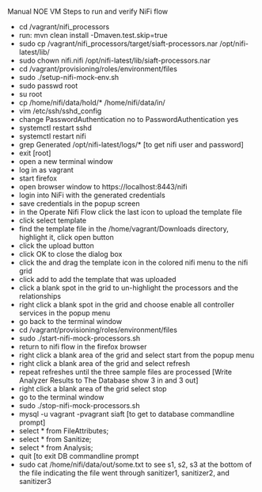 Manual NOE VM Steps to run and verify NiFi flow
- cd /vagrant/nifi_processors
- run: mvn clean install -Dmaven.test.skip=true
- sudo cp /vagrant/nifi_processors/target/siaft-processors.nar /opt/nifi-latest/lib/
- sudo chown nifi.nifi /opt/nifi-latest/lib/siaft-processors.nar
- cd /vagrant/provisioning/roles/environment/files
- sudo ./setup-nifi-mock-env.sh
- sudo passwd root
- su root
- cp /home/nifi/data/hold/* /home/nifi/data/in/
- vim /etc/ssh/sshd_config
- change PasswordAuthentication no to PasswordAuthentication yes
- systemctl restart sshd
- systemctl restart nifi
- grep Generated /opt/nifi-latest/logs/* [to get nifi user and password]
- exit [root]
- open a new terminal window
- log in as vagrant
- start firefox
- open browser window to https://localhost:8443/nifi
- login into NiFi with the generated credentials
- save credentials in the popup screen
- in the Operate Nifi Flow click the last icon to upload the template file
- click select template
- find the template file in the /home/vagrant/Downloads directory, highlight it, click open button
- click the upload button
- click OK to close the dialog box
- click the and drag the template icon in the colored nifi menu to the nifi grid
- click add to add the template that was uploaded
- click a blank spot in the grid to un-highlight the processors and the relationships
- right click a blank spot in the grid and choose enable all controller services in the popup menu
- go back to the terminal window
- cd /vagrant/provisioning/roles/environment/files
- sudo ./start-nifi-mock-processors.sh
- return to nifi flow in the firefox browser
- right click a blank area of the grid and select start from the popup menu
- right click a blank area of the grid and select refresh
- repeat refreshes until the three sample files are processed [Write Analyzer Results to The Database show 3 in and 3 out]
- right click a blank area of the grid select stop
- go to the terminal window
- sudo ./stop-nifi-mock-processors.sh
- mysql -u vagrant -pvagrant siaft [to get to database commandline prompt]
- select * from FileAttributes;
- select * from Sanitize;
- select * from Analysis;
- quit [to exit DB commandline prompt
- sudo cat /home/nifi/data/out/some.txt to see s1, s2, s3 at the bottom of the file indicating the file went through sanitizer1, sanitizer2, and sanitizer3

